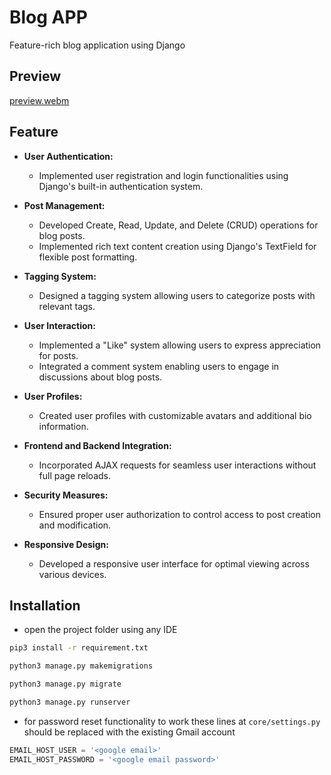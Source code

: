 # Blog APP

Feature-rich blog application using Django
## Preview
[preview.webm](https://github.com/mostafanasser2000/Blog-App/assets/67506662/c917676f-f133-402d-96c0-a172a87ba87c)


## Feature
*   **User Authentication:**
    
    *   Implemented user registration and login functionalities using Django's built-in authentication system.
*   **Post Management:**
    
    *   Developed Create, Read, Update, and Delete (CRUD) operations for blog posts.
    *   Implemented rich text content creation using Django's TextField for flexible post formatting.
*   **Tagging System:**
    
    *   Designed a tagging system allowing users to categorize posts with relevant tags.

*   **User Interaction:**
    
    *   Implemented a "Like" system allowing users to express appreciation for posts.
    *   Integrated a comment system enabling users to engage in discussions about blog posts.
*   **User Profiles:**
    
    *   Created user profiles with customizable avatars and additional bio information.
*   **Frontend and Backend Integration:**
    
    *   Incorporated AJAX requests for seamless user interactions without full page reloads.
*   **Security Measures:**
    
    *   Ensured proper user authorization to control access to post creation and modification.
*   **Responsive Design:**
    
    *   Developed a responsive user interface for optimal viewing across various devices.


  
## Installation

- open the project folder using any IDE
```bash
pip3 install -r requirement.txt
```

```bash
python3 manage.py makemigrations
```

```bash
python3 manage.py migrate
```

```bash
python3 manage.py runserver
```

- for password reset functionality to work these lines at `core/settings.py` should be replaced with the existing Gmail account 
```python
EMAIL_HOST_USER = '<google email>'
EMAIL_HOST_PASSWORD = '<google email password>'
```
